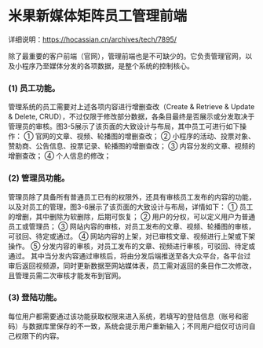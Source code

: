 # 米果新媒体矩阵员工管理前端

详细说明：https://hocassian.cn/archives/tech/7895/

除了最重要的客户前端（官网），管理前端也是不可缺少的。它负责管理官网，以及小程序乃至媒体分发的各项数据，是整个系统的控制核心。
### (1) 员工功能。
管理系统的员工需要对上述各项内容进行增删查改（Create & Retrieve & Update & Delete, CRUD），不过仅限于修改部分数据，各条目最终是否展示或分发取决于管理员的审核。图3-5展示了该页面的大致设计与布局，其中员工可进行如下操作：
① 官网的文章、视频、轮播图的增删查改；
② 小程序的活动、投票对象、赞助商、公告信息、投票记录、轮播图的增删查改；
③ 内容分发的文章、视频的增删查改；
④ 个人信息的修改；
### (2) 管理员功能。
管理员除了具备所有普通员工已有的权限外，还具有审核员工发布的内容的功能，以及对员工的管理，图3-6展示了该页面的大致设计与布局，详情如下：
① 员工的增删，其中删除为软删除，后期可恢复；
② 用户的分权，可以定义用户为普通员工或管理员；
③ 网站内容的审核，对员工发布的文章、视频、轮播图的审核，可驳回、待定或通过。
④ 网站内容的上架，对已审核文章、视频进行上架或下架操作。
⑤ 分发内容的审核，对员工发布的文章、视频进行审核，可驳回、待定或通过。
其中当分发内容通过审核后，将由分发后端推送至各大众平台，各平台过审后返回视频源，同时更新数据至网站媒体表，员工需对返回的条目作二次修改，且管理员需二次审核才能发布到官网。
### (3) 登陆功能。
每位用户都需要通过该功能获取权限来进入系统，若填写的登陆信息（账号和密码）与数据库里保存的不一致，系统会提示用户重新输入；不同用户组仅可访问自己权限下的内容。
